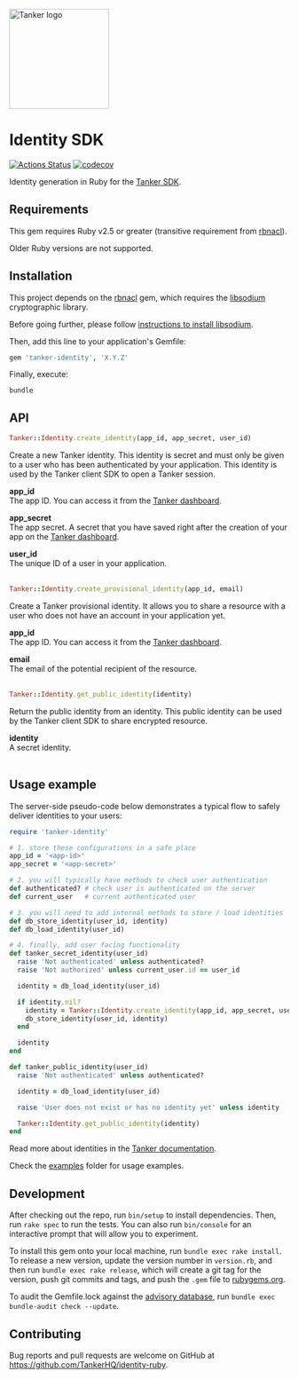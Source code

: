 <a href="#readme"><img src="https://tanker.io/images/github-logo.png" alt="Tanker logo" width="180" /></a>

# Identity SDK

[![Actions Status](https://github.com/TankerHQ/identity-ruby/workflows/Tests/badge.svg)](https://github.com/TankerHQ/identity-ruby/actions) [![codecov](https://codecov.io/gh/TankerHQ/identity-ruby/branch/master/graph/badge.svg)](https://codecov.io/gh/TankerHQ/identity-ruby)

Identity generation in Ruby for the [Tanker SDK](https://docs.tanker.io/latest/).

## Requirements

This gem requires Ruby v2.5 or greater (transitive requirement from [rbnacl](https://github.com/crypto-rb/rbnacl)).

Older Ruby versions are not supported.

## Installation

This project depends on the [rbnacl](https://github.com/crypto-rb/rbnacl) gem, which requires the [libsodium](https://download.libsodium.org/doc/) cryptographic library.

Before going further, please follow [instructions to install libsodium](https://github.com/crypto-rb/rbnacl/wiki/Installing-libsodium).

Then, add this line to your application's Gemfile:

```ruby
gem 'tanker-identity', 'X.Y.Z'
```

Finally, execute:

```shell
bundle
```

## API

```ruby
Tanker::Identity.create_identity(app_id, app_secret, user_id)
```
Create a new Tanker identity. This identity is secret and must only be given to a user who has been authenticated by your application. This identity is used by the Tanker client SDK to open a Tanker session.

**app_id**<br>
The app ID. You can access it from the [Tanker dashboard](https://dashboard.tanker.io).

**app_secret**<br>
The app secret. A secret that you have saved right after the creation of your app on the [Tanker dashboard](https://dashboard.tanker.io).

**user_id**<br>
The unique ID of a user in your application.
<br><br>

```ruby
Tanker::Identity.create_provisional_identity(app_id, email)
```
Create a Tanker provisional identity. It allows you to share a resource with a user who does not have an account in your application yet.

**app_id**<br>
The app ID. You can access it from the [Tanker dashboard](https://dashboard.tanker.io).

**email**<br>
The email of the potential recipient of the resource.
<br><br>

```ruby
Tanker::Identity.get_public_identity(identity)
```
Return the public identity from an identity. This public identity can be used by the Tanker client SDK to share encrypted resource.

**identity**<br>
A secret identity.
<br><br>

## Usage example

The server-side pseudo-code below demonstrates a typical flow to safely deliver identities to your users:

```ruby
require 'tanker-identity'

# 1. store these configurations in a safe place
app_id = '<app-id>'
app_secret = '<app-secret>'

# 2. you will typically have methods to check user authentication
def authenticated? # check user is authenticated on the server
def current_user   # current authenticated user

# 3. you will need to add internal methods to store / load identities
def db_store_identity(user_id, identity)
def db_load_identity(user_id)

# 4. finally, add user facing functionality
def tanker_secret_identity(user_id)
  raise 'Not authenticated' unless authenticated?
  raise 'Not authorized' unless current_user.id == user_id

  identity = db_load_identity(user_id)

  if identity.nil?
    identity = Tanker::Identity.create_identity(app_id, app_secret, user_id)
    db_store_identity(user_id, identity)
  end

  identity
end

def tanker_public_identity(user_id)
  raise 'Not authenticated' unless authenticated?

  identity = db_load_identity(user_id)

  raise 'User does not exist or has no identity yet' unless identity

  Tanker::Identity.get_public_identity(identity)
end
```

Read more about identities in the [Tanker documentation](https://docs.tanker.io/latest/).

Check the [examples](https://github.com/TankerHQ/identity-ruby/tree/master/examples/) folder for usage examples.

## Development

After checking out the repo, run `bin/setup` to install dependencies. Then, run `rake spec` to run the tests. You can also run `bin/console` for an interactive prompt that will allow you to experiment.

To install this gem onto your local machine, run `bundle exec rake install`. To release a new version, update the version number in `version.rb`, and then run `bundle exec rake release`, which will create a git tag for the version, push git commits and tags, and push the `.gem` file to [rubygems.org](https://rubygems.org).

To audit the Gemfile.lock against the [advisory database](https://rubysec.com/), run `bundle exec bundle-audit check --update`.

## Contributing

Bug reports and pull requests are welcome on GitHub at https://github.com/TankerHQ/identity-ruby.

[build-badge]: https://travis-ci.org/TankerHQ/identity-ruby.svg?branch=master
[build]: https://travis-ci.org/TankerHQ/identity-ruby
